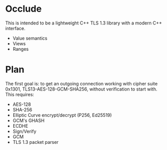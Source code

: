 # Occlude

This is intended to be a lightweight C++ TLS 1.3 library with a modern C++ interface.

* Value semantics
* Views
* Ranges

# Plan

The first goal is: to get an outgoing connection working with cipher suite 0x1301, TLS13-AES-128-GCM-SHA256, without verification to start with.
This requires:
* AES-128
* SHA-256
* Elliptic Curve encrypt/decrypt (P256, Ed25519)
* GCM's GHASH
* ECDHE
* Sign/Verify
* GCM
* TLS 1.3 packet parser
